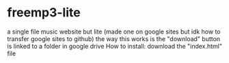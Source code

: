 # freemp3-lite
a single file music website but lite (made one on google sites but idk how to transfer google sites to github)
the way this works is the "download" button is linked to a folder in google drive
How to install: download the "index.html" file

